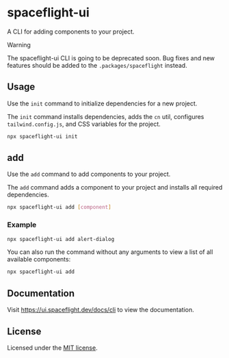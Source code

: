 # spaceflight-ui

A CLI for adding components to your project.

> [!WARNING]
> The spaceflight-ui CLI is going to be deprecated soon. Bug fixes and new features should be added to the `.packages/spaceflight` instead.

## Usage

Use the `init` command to initialize dependencies for a new project.

The `init` command installs dependencies, adds the `cn` util, configures `tailwind.config.js`, and CSS variables for the project.

```bash
npx spaceflight-ui init
```

## add

Use the `add` command to add components to your project.

The `add` command adds a component to your project and installs all required dependencies.

```bash
npx spaceflight-ui add [component]
```

### Example

```bash
npx spaceflight-ui add alert-dialog
```

You can also run the command without any arguments to view a list of all available components:

```bash
npx spaceflight-ui add
```

## Documentation

Visit https://ui.spaceflight.dev/docs/cli to view the documentation.

## License

Licensed under the [MIT license](https://github.com/spaceflight/ui/blob/main/LICENSE.md).
